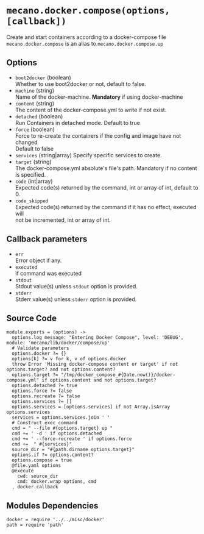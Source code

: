 
# `mecano.docker.compose(options, [callback])`

Create and start containers according to a docker-compose file
`mecano.docker.compose` is an alias to `mecano.docker.compose.up`

## Options

*   `boot2docker` (boolean)   
    Whether to use boot2docker or not, default to false.   
*   `machine` (string)   
    Name of the docker-machine. __Mandatory__ if using docker-machine   
*   `content` (string)   
    The content of the docker-compose.yml to write if not exist.   
*   `detached` (boolean)   
    Run Containers in detached mode. Default to true   
*   `force` (boolean)   
     Force to re-create the containers if the config and image have not changed   
    Default to false   
*   `services` (string|array)
    Specify specific services to create.
*   `target` (string)   
    The docker-compose.yml absolute's file's path. Mandatory if no content is 
    specified.   
*   `code` (int|array)   
    Expected code(s) returned by the command, int or array of int, default to 0.   
*   `code_skipped`   
    Expected code(s) returned by the command if it has no effect, executed will   
    not be incremented, int or array of int.   

## Callback parameters

*   `err`   
    Error object if any.   
*   `executed`   
    if command was executed   
*   `stdout`   
    Stdout value(s) unless `stdout` option is provided.   
*   `stderr`   
    Stderr value(s) unless `stderr` option is provided.   

## Source Code

    module.exports = (options) ->
      options.log message: "Entering Docker Compose", level: 'DEBUG', module: 'mecano/lib/docker/compose/up'
      # Validate parameters
      options.docker ?= {}
      options[k] ?= v for k, v of options.docker
      throw Error 'Missing docker-compose content or target' if not options.target? and not options.content?
      options.target ?= "/tmp/docker_compose_#{Date.now()}/docker-compose.yml" if options.content and not options.target?
      options.detached ?= true
      options.force ?= false
      options.recreate ?= false
      options.services ?= []
      options.services = [options.services] if not Array.isArray options.services
      services = options.services.join ' '
      # Construct exec command
      cmd = " --file #{options.target} up "
      cmd += ' -d ' if options.detached
      cmd += ' --force-recreate ' if options.force
      cmd +=  " #{services}"
      source_dir = "#{path.dirname options.target}"
      options.if ?= options.content?
      options.compose = true
      @file.yaml options
      @execute 
        cwd: source_dir
        cmd: docker.wrap options, cmd
      , docker.callback
      
## Modules Dependencies

    docker = require '../../misc/docker'
    path = require 'path'
